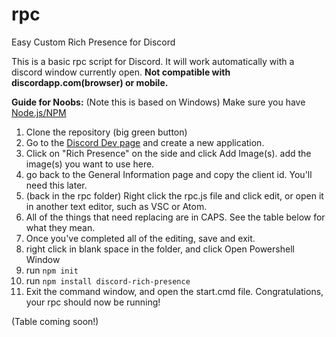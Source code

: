 # rpc
Easy Custom Rich Presence for Discord

This is a basic rpc script for Discord. It will work automatically with a discord window currently open. **Not compatible with discordapp.com(browser) or mobile.**

__**Guide for Noobs:**__ (Note this is based on Windows)
Make sure you have [Node.js/NPM](https://nodejs.org/dist/v10.15.3/node-v10.15.3-x64.msi)
1. Clone the repository (big green button)
2. Go to the [Discord Dev page](https://discordapp.com/developers/applications) and create a new application.
3. Click on "Rich Presence" on the side and click Add Image(s). add the image(s) you want to use here.
4. go back to the General Information page and copy the client id. You'll need this later.
5. (back in the rpc folder) Right click the rpc.js file and click edit, or open it in another text editor, such as VSC or Atom.
6. All of the things that need replacing are in CAPS. See the table below for what they mean.
7. Once you've completed all of the editing, save and exit.
8. right click in blank space in the folder, and click Open Powershell Window
9. run `npm init`
10. run `npm install discord-rich-presence`
11. Exit the command window, and open the start.cmd file. Congratulations, your rpc should now be running!

(Table coming soon!)
